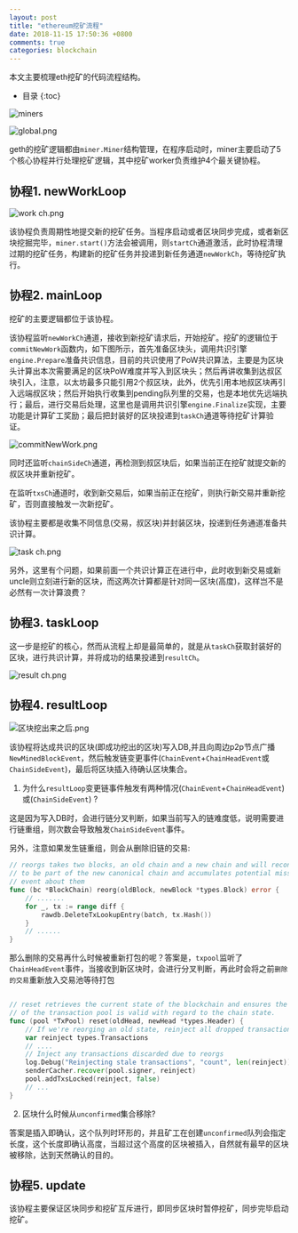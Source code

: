 ```yaml
---
layout: post
title: "ethereum挖矿流程"
date: 2018-11-15 17:50:36 +0800
comments: true
categories: blockchain
---
```


本文主要梳理eth挖矿的代码流程结构。

<!-- more -->

* 目录
{:toc}

![miners](https://upload-images.jianshu.io/upload_images/14928134-15681166031820cd.gif?imageMogr2/auto-orient/strip)


![global.png](https://upload-images.jianshu.io/upload_images/14928134-43aa117385c9baea.png?imageMogr2/auto-orient/strip%7CimageView2/2/w/1240)

geth的挖矿逻辑都由`miner.Miner`结构管理，在程序启动时，miner主要启动了5个核心协程并行处理挖矿逻辑，其中挖矿worker负责维护4个最关键协程。

## 协程1. newWorkLoop

![work ch.png](https://upload-images.jianshu.io/upload_images/14928134-9d834bbc88ede0cf.png?imageMogr2/auto-orient/strip%7CimageView2/2/w/1240)


该协程负责周期性地提交新的挖矿任务。当程序启动或者区块同步完成，或者新区块挖掘完毕，`miner.start()`方法会被调用，则`startCh`通道激活，此时协程清理过期的挖矿任务，构建新的挖矿任务并投递到新任务通道`newWorkCh`，等待挖矿执行。

## 协程2. mainLoop

挖矿的主要逻辑都位于该协程。

该协程监听`newWorkCh`通道，接收到新挖矿请求后，开始挖矿。挖矿的逻辑位于`commitNewWork`函数内，如下图所示，首先准备区块头，调用共识引擎`engine.Prepare`准备共识信息，目前的共识使用了PoW共识算法，主要是为区块头计算出本次需要满足的区块PoW难度并写入到区块头；然后再讲收集到达叔区块引入，注意，以太坊最多只能引用2个叔区块，此外，优先引用本地叔区块再引入远端叔区块；然后开始执行收集到pending队列里的交易，也是本地优先远端执行；最后，进行交易后处理，这里也是调用共识引擎`engine.Finalize`实现，主要功能是计算矿工奖励；最后把封装好的区块投递到`taskCh`通道等待挖矿计算验证。

![commitNewWork.png](https://upload-images.jianshu.io/upload_images/14928134-a1898acd67116a44.png?imageMogr2/auto-orient/strip%7CimageView2/2/w/1240)

同时还监听`chainSideCh`通道，再检测到叔区块后，如果当前正在挖矿就提交新的叔区块并重新挖矿。

在监听`txsCh`通道时，收到新交易后，如果当前正在挖矿，则执行新交易并重新挖矿，否则直接触发一次新挖矿。

该协程主要都是收集不同信息(交易，叔区块)并封装区块，投递到任务通道准备共识计算。

![task ch.png](https://upload-images.jianshu.io/upload_images/14928134-85f3a82dfefc6ffe.png?imageMogr2/auto-orient/strip%7CimageView2/2/w/1240)

另外，这里有个问题，如果前面一个共识计算正在进行中，此时收到新交易或新uncle则立刻进行新的区块，而这两次计算都是针对同一区块(高度)，这样岂不是必然有一次计算浪费？

## 协程3. taskLoop

这一步是挖矿的核心，然而从流程上却是最简单的，就是从`taskCh`获取封装好的区块，进行共识计算，并将成功的结果投递到`resultCh`。

![result ch.png](https://upload-images.jianshu.io/upload_images/14928134-0413b576462ff621.png?imageMogr2/auto-orient/strip%7CimageView2/2/w/1240)

## 协程4. resultLoop

![区块挖出来之后.png](https://upload-images.jianshu.io/upload_images/14928134-ec254a1543e30cf9.png?imageMogr2/auto-orient/strip%7CimageView2/2/w/1240)

该协程将达成共识的区块(即成功挖出的区块)写入DB,并且向周边p2p节点广播`NewMinedBlockEvent`，然后触发链变更事件(`ChainEvent`+`ChainHeadEvent`或`ChainSideEvent`)，最后将区块插入待确认区块集合。


1. 为什么`resultLoop`变更链事件触发有两种情况(`ChainEvent`+`ChainHeadEvent`)或(`ChainSideEvent`) ?

这是因为写入DB时，会进行链分叉判断，如果当前写入的链难度低，说明需要进行链重组，则次数会导致触发`ChainSideEvent`事件。

另外，注意如果发生链重组，则会从删除旧链的交易:

```go
// reorgs takes two blocks, an old chain and a new chain and will reconstruct the blocks and inserts them
// to be part of the new canonical chain and accumulates potential missing transactions and post an
// event about them
func (bc *BlockChain) reorg(oldBlock, newBlock *types.Block) error {
    // .......
	for _, tx := range diff {
		rawdb.DeleteTxLookupEntry(batch, tx.Hash())
	}
    // ......
}
```

那么删除的交易再什么时候被重新打包的呢？答案是，`txpool`监听了`ChainHeadEvent`事件，当接收到新区块时，会进行分叉判断，再此时会将之前`删除的交易`重新放入交易池等待打包

```go

// reset retrieves the current state of the blockchain and ensures the content
// of the transaction pool is valid with regard to the chain state.
func (pool *TxPool) reset(oldHead, newHead *types.Header) {
	// If we're reorging an old state, reinject all dropped transactions
	var reinject types.Transactions
    // ....
	// Inject any transactions discarded due to reorgs
	log.Debug("Reinjecting stale transactions", "count", len(reinject))
	senderCacher.recover(pool.signer, reinject)
	pool.addTxsLocked(reinject, false)
    // ...
}
```

2. 区块什么时候从`unconfirmed`集合移除?

答案是插入即确认，这个队列时环形的，并且矿工在创建`unconfirmed`队列会指定长度，这个长度即确认高度，当超过这个高度的区块被插入，自然就有最早的区块被移除，达到天然确认的目的。

## 协程5. update

该协程主要保证区块同步和挖矿互斥进行，即同步区块时暂停挖矿，同步完毕启动挖矿。
